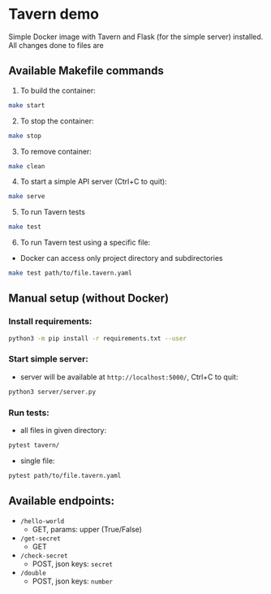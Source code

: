 # Tavern demo
Simple Docker image with Tavern and Flask (for the simple server) installed.
All changes done to files are 

## Available Makefile commands
1. To build the container:
```bash
make start
```
2. To stop the container:
```bash
make stop
```
3. To remove container:
```bash
make clean
```
4. To start a simple API server (Ctrl+C to quit):
```bash
make serve
```
5. To run Tavern tests
```bash
make test
```
6. To run Tavern test using a specific file:
* Docker can access only project directory and subdirectories
```bash
make test path/to/file.tavern.yaml
```

## Manual setup (without Docker)
### Install requirements:
```bash
python3 -m pip install -r requirements.txt --user
```

### Start simple server:
* server will be available at `http://localhost:5000/`, Ctrl+C to quit:
```bash
python3 server/server.py
```

### Run tests:
* all files in given directory:
```bash
pytest tavern/
```
* single file:
```bash
pytest path/to/file.tavern.yaml
```

## Available endpoints:
* `/hello-world`
  * GET, params: upper (True/False)
* `/get-secret`
  * GET
* `/check-secret`
  * POST, json keys: `secret`
* `/double`
  * POST, json keys: `number`
